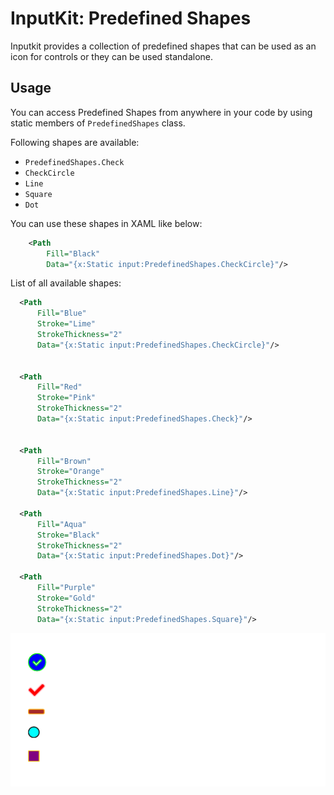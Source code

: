 # InputKit: Predefined Shapes

Inputkit provides a collection of predefined shapes that can be used as an icon for controls or they can be used standalone.


## Usage
You can access Predefined Shapes from anywhere in your code by using static members of `PredefinedShapes` class.

Following shapes are available:

- `PredefinedShapes.Check`
- `CheckCircle`
- `Line`
- `Square`
- `Dot`

You can use these shapes in XAML like below:

```xml
    <Path 
        Fill="Black"
        Data="{x:Static input:PredefinedShapes.CheckCircle}"/>
```

List of all available shapes:

```xml
  <Path 
      Fill="Blue"
      Stroke="Lime"
      StrokeThickness="2"
      Data="{x:Static input:PredefinedShapes.CheckCircle}"/>


  <Path 
      Fill="Red"
      Stroke="Pink"
      StrokeThickness="2"
      Data="{x:Static input:PredefinedShapes.Check}"/>


  <Path 
      Fill="Brown"
      Stroke="Orange"
      StrokeThickness="2"
      Data="{x:Static input:PredefinedShapes.Line}"/>

  <Path 
      Fill="Aqua"
      Stroke="Black"
      StrokeThickness="2"
      Data="{x:Static input:PredefinedShapes.Dot}"/>

  <Path 
      Fill="Purple"
      Stroke="Gold"
      StrokeThickness="2"
      Data="{x:Static input:PredefinedShapes.Square}"/>
```

![maui-predefined-shapes checkbox check line dot square](images/predefined-shapes-all.png)